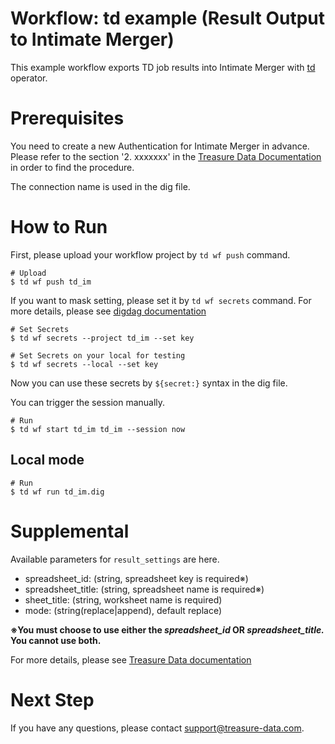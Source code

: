 
# Workflow: td example (Result Output to Intimate Merger)

This example workflow exports TD job results into Intimate Merger with [td](http://docs.digdag.io/operators/td.html) operator.

# Prerequisites

You need to create a new Authentication for Intimate Merger in advance.  
Please refer to the section '2. xxxxxxx' in the [Treasure Data Documentation](https://xxxx) in order to find the procedure.

The connection name is used in the dig file.


# How to Run

First, please upload your workflow project by `td wf push` command.

    # Upload
    $ td wf push td_im

If you want to mask setting, please set it by `td wf secrets` command. For more details, please see [digdag documentation](http://docs.digdag.io/command_reference.html#secrets)

    # Set Secrets
    $ td wf secrets --project td_im --set key

    # Set Secrets on your local for testing
    $ td wf secrets --local --set key

Now you can use these secrets by `${secret:}` syntax in the dig file.

You can trigger the session manually.

    # Run
    $ td wf start td_im td_im --session now

## Local mode

    # Run
    $ td wf run td_im.dig

# Supplemental

Available parameters for `result_settings` are here.

- spreadsheet_id: (string, spreadsheet key is required※)
- spreadsheet_title: (string, spreadsheet name is required※)
- sheet_title: (string, worksheet name is required)
- mode: (string(replace|append), default replace)  

**※You must choose to use either the *****spreadsheet_id***** OR *****spreadsheet_title.***** You cannot use both.**

For more details, please see [Treasure Data documentation](https://support.treasuredata.com/xxxxxx)

# Next Step

If you have any questions, please contact support@treasure-data.com.
